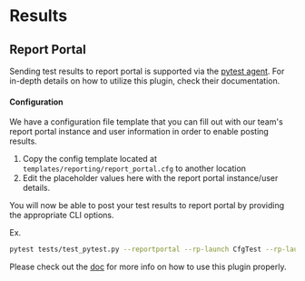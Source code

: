 # Results

## Report Portal

Sending test results to report portal is supported via the [pytest agent](https://github.com/reportportal/agent-python-pytest).
For in-depth details on how to utilize this plugin, check their documentation.

#### Configuration

We have a configuration file template that you can fill out with our team's report portal
instance and user information in order to enable posting results.

1. Copy the config template located at `templates/reporting/report_portal.cfg` to another location
2. Edit the placeholder values here with the report portal instance/user details.

You will now be able to post your test results to report portal by providing the appropriate CLI options.

Ex.
```bash
pytest tests/test_pytest.py --reportportal --rp-launch CfgTest --rp-launch-desc "An example launch description" -c /home/$USER/report_portal.cfg
```
Please check out the [doc](https://github.com/reportportal/agent-python-pytest) for more info on how to use this plugin properly.
